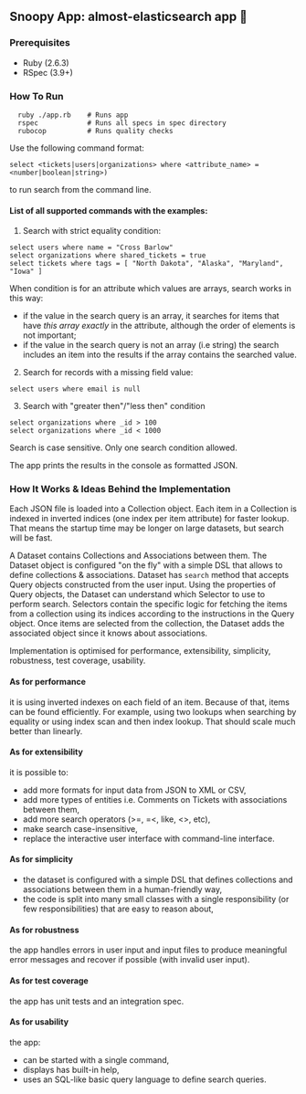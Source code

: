 ## Snoopy App: almost-elasticsearch app 🐶

### Prerequisites

- Ruby (2.6.3)
- RSpec (3.9+)

### How To Run
```
  ruby ./app.rb    # Runs app
  rspec            # Runs all specs in spec directory
  rubocop          # Runs quality checks
```

Use the following command format:
```
select <tickets|users|organizations> where <attribute_name> = <number|boolean|string>)
```
to run search from the command line.

#### List of all supported commands with the examples:

1. Search with strict equality condition:
```
select users where name = "Cross Barlow"
select organizations where shared_tickets = true
select tickets where tags = [ "North Dakota", "Alaska", "Maryland", "Iowa" ]
```

When condition is for an attribute which values are arrays, search works in this way:
 - if the value in the search query is an array, it searches for items that have _this array exactly_ in the attribute, although the order of elements is not important;
 - if the value in the search query is not an array (i.e string) the search includes an item into the results if the array contains the searched value.

2. Search for records with a missing field value:
```
select users where email is null
```

3. Search with "greater then"/"less then" condition
```
select organizations where _id > 100
select organizations where _id < 1000
```

Search is case sensitive. Only one search condition allowed.

The app prints the results in the console as formatted JSON.

### How It Works & Ideas Behind the Implementation

Each JSON file is loaded into a Collection object. Each item in a Collection is indexed in inverted indices (one index per item attribute) for faster lookup. That means the startup time may be longer on large datasets, but search will be fast.

A Dataset contains Collections and Associations between them. The Dataset object is configured "on the fly" with a simple DSL that allows to define collections & associations.
Dataset has `search` method that accepts Query objects constructed from the user input.
Using the properties of Query objects, the Dataset can understand which Selector to use to perform search.
Selectors contain the specific logic for fetching the items from a collection using its indices according to the instructions in the Query object.
Once items are selected from the collection, the Dataset adds the associated object since it knows about associations.

Implementation is optimised for performance, extensibility, simplicity, robustness, test coverage, usability.

#### As for performance
it is using inverted indexes on each field of an item. Because of that, items can be found efficiently. For example, using two lookups when searching by equality or using index scan and then index lookup. That should scale much better than linearly.

#### As for extensibility
it is possible to:
- add more formats for input data from JSON to XML or CSV,
- add more types of entities i.e. Comments on Tickets with associations between them,
- add more search operators (>=, =<, like, <>, etc),
- make search case-insensitive,
- replace the interactive user interface with command-line interface.

#### As for simplicity
- the dataset is configured with a simple DSL that defines collections and associations between them in a human-friendly way,
- the code is split into many small classes with a single responsibility (or few responsibilities) that are easy to reason about,

#### As for robustness
the app handles errors in user input and input files to produce meaningful error messages and recover if possible (with invalid user input).

#### As for test coverage
the app has unit tests and an integration spec.

#### As for usability
the app:
- can be started with a single command,
- displays has built-in help,
- uses an SQL-like basic query language to define search queries.

